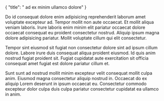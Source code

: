 {
  "title": " ad ex minim ullamco dolore"
}

Do id consequat dolore enim adipisicing reprehenderit laborum amet voluptate excepteur ad. Tempor mollit non aute occaecat. Et mollit aliqua veniam laboris. Irure laboris enim minim elit pariatur occaecat dolore occaecat consequat eu proident consectetur nostrud. Aliquip ipsum magna dolore adipisicing pariatur. Mollit voluptate cillum qui elit consectetur.

Tempor sint eiusmod sit fugiat non consectetur dolore sint ad ipsum cillum dolore. Labore irure duis consequat aliqua proident eiusmod. Id quis anim nostrud fugiat proident sit. Fugiat cupidatat aute exercitation sit officia consequat amet fugiat est dolore pariatur cillum et.

Sunt sunt ad nostrud mollit minim excepteur velit consequat mollit culpa anim. Eiusmod magna consectetur aliquip nostrud in. Occaecat do ex aliquip Lorem deserunt in ipsum occaecat eu. Consectetur commodo excepteur dolor culpa duis culpa pariatur consectetur cupidatat ea ullamco in anim.